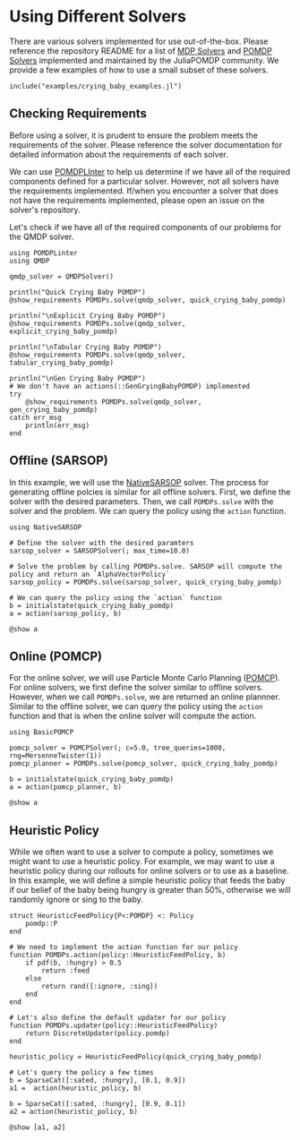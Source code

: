 # Using Different Solvers
There are various solvers implemented for use out-of-the-box. Please reference the repository README for a list of [MDP Solvers](https://github.com/JuliaPOMDP/POMDPs.jl?tab=readme-ov-file#mdp-solvers) and [POMDP Solvers](https://github.com/JuliaPOMDP/POMDPs.jl?tab=readme-ov-file#pomdp-solvers) implemented and maintained by the JuliaPOMDP community. We provide a few examples of how to use a small subset of these solvers.

```@setup crying_sim
include("examples/crying_baby_examples.jl")
```

## Checking Requirements
Before using a solver, it is prudent to ensure the problem meets the requirements of the solver. Please reference the solver documentation for detailed information about the requirements of each solver. 

We can use [POMDPLInter](https://github.com/JuliaPOMDP/POMDPLinter.jl) to help us determine if we have all of the required components defined for a particular solver. However, not all solvers have the requirements implemented. If/when you encounter a solver that does not have the requirements implemented, please open an issue on the solver's repository.

Let's check if we have all of the required components of our problems for the QMDP solver.

```@example crying_sim
using POMDPLinter
using QMDP

qmdp_solver = QMDPSolver()

println("Quick Crying Baby POMDP")
@show_requirements POMDPs.solve(qmdp_solver, quick_crying_baby_pomdp)

println("\nExplicit Crying Baby POMDP")
@show_requirements POMDPs.solve(qmdp_solver, explicit_crying_baby_pomdp)

println("\nTabular Crying Baby POMDP")
@show_requirements POMDPs.solve(qmdp_solver, tabular_crying_baby_pomdp)

println("\nGen Crying Baby POMDP")
# We don't have an actions(::GenGryingBabyPOMDP) implemented
try
    @show_requirements POMDPs.solve(qmdp_solver, gen_crying_baby_pomdp)
catch err_msg
    println(err_msg)
end
```

## Offline (SARSOP)
In this example, we will use the [NativeSARSOP](https://github.com/JuliaPOMDP/NativeSARSOP.jl) solver. The process for generating offline polcies is similar for all offline solvers. First, we define the solver with the desired parameters. Then, we call `POMDPs.solve` with the solver and the problem. We can query the policy using the `action` function.

```@example crying_sim
using NativeSARSOP

# Define the solver with the desired paramters
sarsop_solver = SARSOPSolver(; max_time=10.0)

# Solve the problem by calling POMDPs.solve. SARSOP will compute the policy and return an `AlphaVectorPolicy`
sarsop_policy = POMDPs.solve(sarsop_solver, quick_crying_baby_pomdp)

# We can query the policy using the `action` function
b = initialstate(quick_crying_baby_pomdp)
a = action(sarsop_policy, b)

@show a

```

## Online (POMCP)
For the online solver, we will use Particle Monte Carlo Planning ([POMCP](https://github.com/JuliaPOMDP/BasicPOMCP.jl)). For online solvers, we first define the solver similar to offline solvers. However, when we call `POMDPs.solve`, we are returned an online plannner. Similar to the offline solver, we can query the policy using the `action` function and that is when the online solver will compute the action.

```@example crying_sim
using BasicPOMCP

pomcp_solver = POMCPSolver(; c=5.0, tree_queries=1000, rng=MersenneTwister(1))
pomcp_planner = POMDPs.solve(pomcp_solver, quick_crying_baby_pomdp)

b = initialstate(quick_crying_baby_pomdp)
a = action(pomcp_planner, b)

@show a

```

## Heuristic Policy
While we often want to use a solver to compute a policy, sometimes we might want to use a heuristic policy. For example, we may want to use a heuristic policy during our rollouts for online solvers or to use as a baseline. In this example, we will define a simple heuristic policy that feeds the baby if our belief of the baby being hungry is greater than 50%, otherwise we will randomly ignore or sing to the baby.

```@example crying_sim
struct HeuristicFeedPolicy{P<:POMDP} <: Policy
    pomdp::P
end

# We need to implement the action function for our policy
function POMDPs.action(policy::HeuristicFeedPolicy, b)
    if pdf(b, :hungry) > 0.5
        return :feed
    else
        return rand([:ignore, :sing])
    end
end

# Let's also define the default updater for our policy
function POMDPs.updater(policy::HeuristicFeedPolicy)
    return DiscreteUpdater(policy.pomdp)
end

heuristic_policy = HeuristicFeedPolicy(quick_crying_baby_pomdp)

# Let's query the policy a few times
b = SparseCat([:sated, :hungry], [0.1, 0.9])
a1 =  action(heuristic_policy, b)

b = SparseCat([:sated, :hungry], [0.9, 0.1])
a2 = action(heuristic_policy, b)

@show [a1, a2]

```